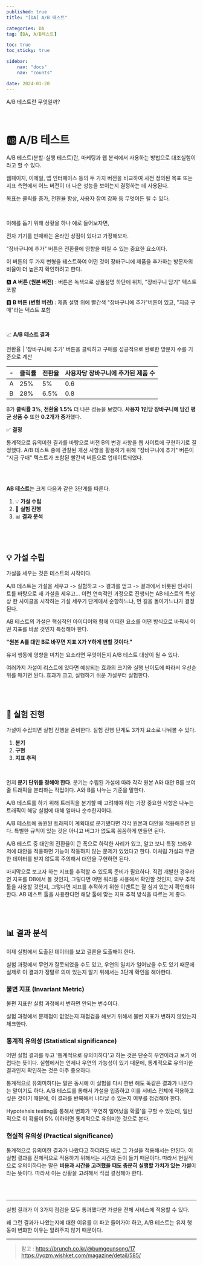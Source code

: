 ```yaml
---
published: true
title: "[DA] A/B 테스트"

categories: DA
tag: [DA, A/B테스트]

toc: true
toc_sticky: true

sidebar:
    nav: "docs"
    nav: "counts"

date: 2024-01-20
---
```

A/B 테스트란 무엇일까?

<br>

# 🆎 A/B 테스트

A/B 테스트(분할-실행 테스트)란, 마케팅과 웹 분석에서 사용하는 방법으로 대조실험이라고 할 수 있다.

웹페이지, 이메일, 앱 인터페이스 등의 두 가지 버전을 비교하여 사전 정의된 목표 또는 지표 측면에서 어느 버전이 더 나은 성능을 보이는지 결정하는 데 사용된다.

목표는 클릭률 증가, 전환율 향상, 사용자 참여 강화 등 무엇이든 될 수 있다.

<br>

이해를 돕기 위해 상황을 하나 예로 들어보자면,

전자 기기를 판매하는 온라인 상점이 있다고 가정해보자.

"장바구니에 추가" 버튼은 전환율에 영향을 미칠 수 있는 중요한 요소이다.

이 버튼의 두 가지 변형을 테스트하여 어떤 것이 장바구니에 제품을 추가하는 방문자의 비율이 더 높은지 확인하려고 한다.



🅰️ **A 버튼 (원본 버전)** : 버튼은 녹색으로 상품설명 하단에 위치, "장바구니 담기" 텍스트 포함

🅱️ **B 버튼 (변형 버전)** : 제품 설명 위에 빨간색 "장바구니에 추가"버튼이 있고, "지금 구매"라는 텍스트 포함

<br>

📈 **A/B 테스트 결과**

전환율 | '장바구니에 추가' 버튼을 클릭하고 구매를 성공적으로 완료한 방문자 수를 기준으로 계산

|-|클릭률|전환율|사용자당 장바구니에 추가된 제품 수|
|--|--|--|--|
|A|25%|5%|0.6|
|B|28%|6.5%|0.8|

B가 **클릭률 3%**, **전환율 1.5%** 더 나은 성능을 보였다. **사용자 1인당 장바구니에 담긴 평균 상품 수** 또한 **0.2개가 증가**했다.

✅ **결정**

통계적으로 유의미한 결과를 바탕으로 버전 B의 변경 사항을 웹 사이트에 구현하기로 결정했다. A/B 테스트 중에 관찰된 개선 사항을 활용하기 위해 "장바구니에 추가" 버튼이 "지금 구매" 텍스트가 포함된 빨간색 버튼으로 업데이트되었다.

<br>
<br>

**AB 테스트**는 크게 다음과 같은 3단계를 따른다.
1. 💡 **가설 수립**
2. 🔬 **실험 진행**
3. 📊 **결과 분석**

<br>
<br>

## 💡 가설 수립

가설을 세우는 것은 테스트의 시작이다.

A/B 테스트는 가설을 세우고 -> 실험하고 -> 결과를 얻고 -> 결과에서 비롯된 인사이트를 바탕으로 새 가설을 세우고... 이런 연속적인 과정으로 진행되는 AB 테스트의 특성상 한 사이클을 시작하는 가설 세우기 단계에서 순항하느냐, 먼 길을 돌아가느냐가 결정된다.

AB 테스트의 가설은 핵심적인 아이디어와 함께 어떠한 요소를 어떤 방식으로 바꿔서 어떤 지표를 바꿀 것인지 특정해야 한다.

**"원본 A를 대안 B로 바꾸면 지표 X가 Y하게 변할 것이다."**

유저 행동에 영향을 미치는 요소라면 무엇이든지 A/B 테스트 대상이 될 수 있다.

여러가지 가설이 리스트에 있다면 예상되는 효과의 크기와 실행 난이도에 따라서 우선순위를 매기면 된다. 효과가 크고, 실행하기 쉬운 가설부터 실험한다.

<br>
<br>

## 🔬 실험 진행

가설이 수립되면 실험 진행을 준비한다. 실험 진행 단계도 3가지 요소로 나눠볼 수 있다.

1. **분기**
2. **구현**
3. **지표 추적**

<br>

먼저 **분기 단위를 정해야 한다**. 분기는 수립된 가설에 따라 각각 원본 A와 대안 B를 보여줄 트래픽을 분리하는 작업이다. A와 B를 나누는 기준을 말한다.

A/B 테스트를 하기 위해 트래픽을 분기할 때 고려해야 하는 가장 중요한 사항은 나누는 트래픽이 해당 실험에 대해 얼마나 순수한지이다. 

A/B 테스트에 동원된 트래픽이 계획대로 분기됐다면 각각 원본과 대안을 적용해주면 된다. 특별한 규칙이 있는 것은 아니고 버그가 없도록 꼼꼼하게 만들면 된다. 

A/B 테스트 중 대안의 전환율이 큰 폭으로 하락한 사례가 있고, 알고 보니 특정 브라우저에 대안을 적용하면 기능이 작동하지 않는 문제가 있었다고 한다. 이처럼 가설과 무관한 데이터를 받지 않도록 주의해서 대안을 구현하면 된다.

마지막으로 보고자 하는 지표를 추적할 수 있도록 준비가 필요하다. 직접 개발한 경우라면 지표를 DB에서 볼 것인지, 그렇다면 어떤 쿼리를 사용해서 확인할 것인지, 외부 추적 툴을 사용할 것인지, 그렇다면 지표를 추적하기 위한 이벤트는 잘 심겨 있는지 확인해야 한다. AB 테스트 툴을 사용한다면 해당 툴에 맞는 지표 추적 방식을 따르는 게 좋다.

<br>
<br>

## 📊 결과 분석

이제 실험에서 도출된 데이터를 보고 결론을 도출해야 한다.

실험 과정에서 무언가 잘못되었을 수도 있고, 우연의 일치가 일어났을 수도 있기 때문에 실제로 이 결과가 정말로 의미 있는지 알기 위해서는 3단계 확인을 해야한다.

### 불변 지표 (Invariant Metric)

불편 지표란 실험 과정에서 변하면 안되는 변수이다.

실험 과정에서 문제점이 없었는지 재점검을 해보기 위해서 불변 지표가 변하지 않았는지 체크한다.

### 통계적 유의성 (Statistical significance)

어떤 실험 결과를 두고 '통계적으로 유의미하다'고 하는 것은 단순히 우연이라고 보기 어렵다는 뜻이다. 실험에서는 언제나 우연의 가능성이 있기 때문에, 통계적으로 유의미한 결과인지 확인하는 것은 아주 중요하다.

통계적으로 유의미하다는 말은 동시에 이 실험을 다시 한번 해도 똑같은 결과가 나온다는 말이기도 하다. A/B 테스트를 통해서 가설을 입증하고 이를 서비스 전체에 적용하고 싶은 것이기 때문에, 이 결과를 반복해서 나타날 수 있는지 여부를 점검해야 한다.

Hypotehsis testing을 통해서 변화가 '우연히 일어났을 확률'을 구할 수 있는데, 일반적으로 이 확률이 5% 이하이면 통계적으로 유의미한 것으로 본다.

### 현실적 유의성 (Practical significance)

통계적으로 유의미한 결과가 나왔다고 하더라도 바로 그 가설을 적용해서는 안된다. 이 실험 결과를 전체적으로 적용하기 위해서는 시간과 돈이 들기 때문이다. 따라서 현실적으로 유의미하다는 말은 **비용과 시간을 고려했을 때도 충분히 실행할 가치가 있는 가설**이라는 뜻이다. 따라서 이는 상황을 고려해서 직접 결정해야 한다.

<br>
<br>

----

실험 결과가 이 3가지 점검을 모두 통과했다면 가설을 전체 서비스에 적용할 수 있다.

왜 그런 결과가 나왔는지에 대한 이유를 더 파고 들어가야 하고, A/B 테스트는 유저 행동이 변화한 이유는 알려주지 않기 때문이다. 




----

> 참고 :
> https://brunch.co.kr/@bumgeunsong/17
> https://yozm.wishket.com/magazine/detail/585/

